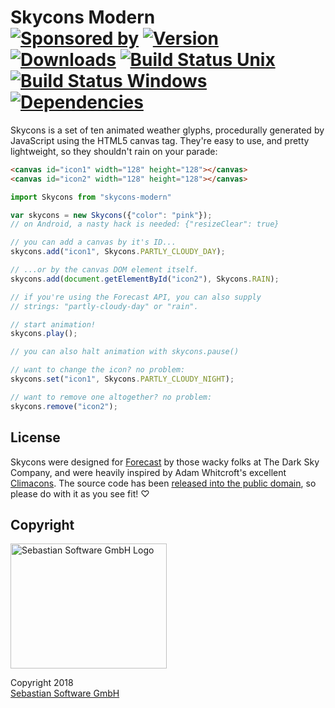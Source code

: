 # Skycons Modern<br/>[![Sponsored by][sponsor-img]][sponsor] [![Version][npm-version-img]][npm] [![Downloads][npm-downloads-img]][npm] [![Build Status Unix][travis-img]][travis] [![Build Status Windows][appveyor-img]][appveyor] [![Dependencies][deps-img]][deps]

[sponsor-img]: https://img.shields.io/badge/Sponsored%20by-Sebastian%20Software-692446.svg
[sponsor]: https://www.sebastian-software.de
[deps]: https://david-dm.org/sebastian-software/babel-preset-edge
[deps-img]: https://david-dm.org/sebastian-software/babel-preset-edge.svg
[npm]: https://www.npmjs.com/package/babel-preset-edge
[npm-downloads-img]: https://img.shields.io/npm/dm/babel-preset-edge.svg
[npm-version-img]: https://img.shields.io/npm/v/babel-preset-edge.svg
[travis-img]: https://img.shields.io/travis/sebastian-software/babel-preset-edge/master.svg?branch=master&label=unix%20build
[appveyor-img]: https://img.shields.io/appveyor/ci/swernerx/babel-preset-edge/master.svg?label=windows%20build
[travis]: https://travis-ci.org/sebastian-software/babel-preset-edge
[appveyor]: https://ci.appveyor.com/project/swernerx/babel-preset-edge/branch/master

Skycons is a set of ten animated weather glyphs, procedurally generated by
JavaScript using the HTML5 canvas tag. They're easy to use, and pretty
lightweight, so they shouldn't rain on your parade:

```html
<canvas id="icon1" width="128" height="128"></canvas>
<canvas id="icon2" width="128" height="128"></canvas>
```

```js
import Skycons from "skycons-modern"

var skycons = new Skycons({"color": "pink"});
// on Android, a nasty hack is needed: {"resizeClear": true}

// you can add a canvas by it's ID...
skycons.add("icon1", Skycons.PARTLY_CLOUDY_DAY);

// ...or by the canvas DOM element itself.
skycons.add(document.getElementById("icon2"), Skycons.RAIN);

// if you're using the Forecast API, you can also supply
// strings: "partly-cloudy-day" or "rain".

// start animation!
skycons.play();

// you can also halt animation with skycons.pause()

// want to change the icon? no problem:
skycons.set("icon1", Skycons.PARTLY_CLOUDY_NIGHT);

// want to remove one altogether? no problem:
skycons.remove("icon2");
```


## License

Skycons were designed for [Forecast](http://forecast.io/) by those wacky folks
at The Dark Sky Company, and were heavily inspired by Adam Whitcroft's
excellent [Climacons](http://adamwhitcroft.com/climacons/). The source code has
been [released into the public domain][cc0], so please do with it as you see
fit! ♡

[cc0]: http://creativecommons.org/publicdomain/zero/1.0/


## Copyright

<img src="https://cdn.rawgit.com/sebastian-software/sebastian-software-brand/3d93746f/sebastiansoftware-en.svg" alt="Sebastian Software GmbH Logo" width="250" height="200"/>

Copyright 2018<br/>[Sebastian Software GmbH](http://www.sebastian-software.de)
